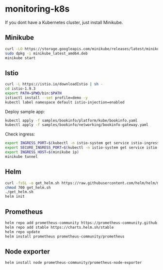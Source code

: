 # monitoring-k8s

If you dont have a Kubernetes cluster, just install Minikube.

## Minikube

```bash
curl -LO https://storage.googleapis.com/minikube/releases/latest/minikube_latest_amd64.deb
sudo dpkg -i minikube_latest_amd64.deb
minikube start
```

## Istio

```bash
curl -L https://istio.io/downloadIstio | sh -
cd istio-1.9.3
export PATH=$PWD/bin:$PATH
istioctl install --set profile=demo -y
kubectl label namespace default istio-injection=enabled
```

Deploy sample app:

```bash
kubectl apply -f samples/bookinfo/platform/kube/bookinfo.yaml
kubectl apply -f samples/bookinfo/networking/bookinfo-gateway.yaml
```

Check ingress:

```bash
export INGRESS_PORT=$(kubectl -n istio-system get service istio-ingressgateway -o jsonpath='{.spec.ports[?(@.name=="http2")].nodePort}')
export SECURE_INGRESS_PORT=$(kubectl -n istio-system get service istio-ingressgateway -o jsonpath='{.spec.ports[?(@.name=="https")].nodePort}')
export INGRESS_HOST=$(minikube ip)
minikube tunnel
```

## Helm

```bash
curl -fsSL -o get_helm.sh https://raw.githubusercontent.com/helm/helm/master/scripts/get-helm-3
chmod 700 get_helm.sh
./get_helm.sh
helm init
```

## Prometheus

```bash
helm repo add prometheus-community https://prometheus-community.github.io/helm-charts
helm repo add stable https://charts.helm.sh/stable
helm repo update
helm install prometheus prometheus-community/prometheus
```
## Node exporter

```bash
helm install node prometheus-community/prometheus-node-exporter
```